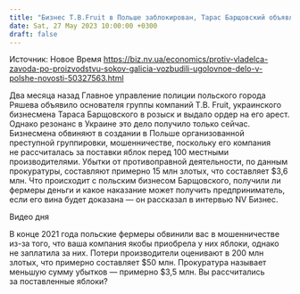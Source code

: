 ```yaml
---
title: "Бизнес T.B.Fruit в Польше заблокирован, Тарас Барщовский объявлен в розыск. Что происходит?"
date: Sat, 27 May 2023 10:00:00 +0300
draft: false
---
```

Источник: Новое Время https://biz.nv.ua/economics/protiv-vladelca-zavoda-po-proizvodstvu-sokov-galicia-vozbudili-ugolovnoe-delo-v-polshe-novosti-50327563.html


Два месяца назад Главное управление полиции польского города Ряшева объявило основателя группы компаний T.B. Fruit, украинского бизнесмена Тараса Барщовского в розыск и выдало ордер на его арест. Однако резонанс в Украине это дело получило только сейчас. Бизнесмена обвиняют в создании в Польше организованной преступной группировки, мошенничестве, поскольку его компания не рассчиталась за поставки яблок перед 100 местными производителями. Убытки от противоправной деятельности, по данным прокуратуры, составляют примерно 15 млн злотых, что составляет $3,6 млн. Что происходит с польским бизнесом Барщовского, получили ли фермеры деньги и какое наказание может получить предприниматель, если его вина будет доказана — он рассказал в интервью NV Бизнес.

  Видео дня    

В конце 2021 года польские фермеры обвинили вас в мошенничестве из-за того, что ваша компания якобы приобрела у них яблоки, однако не заплатила за них. Потери производители оценивают в 200 млн злотых, что примерно составляет $50 млн. Прокуратура называет меньшую сумму убытков — примерно $3,5 млн. Вы рассчитались за поставленные яблоки?
